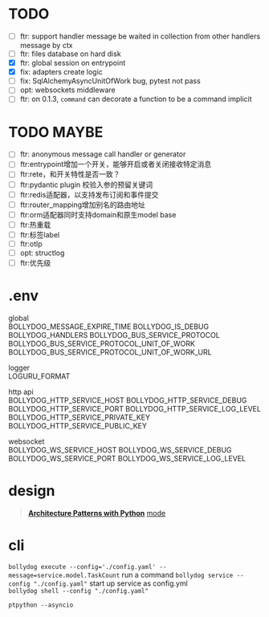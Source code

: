 # TODO

- [ ] ftr: support handler message be waited in collection from other handlers message by ctx
- [ ] ftr: files database on hard disk
- [X] ftr: global session on entrypoint
- [X] fix: adapters create logic
- [ ] fix: SqlAlchemyAsyncUnitOfWork bug, pytest not pass
- [ ] opt: websockets middleware
- [ ] ftr: on 0.1.3, `command` can decorate a function to be a command implicit

# TODO MAYBE

- [ ] ftr: anonymous message call handler or generator
- [ ] ftr:entrypoint增加一个开关，能够开启或者关闭接收特定消息
- [ ] ftr:rete，和开关特性是否一致？
- [ ] ftr:pydantic plugin 校验入参的预留关键词
- [ ] ftr:redis适配器，以支持发布订阅和事件提交
- [ ] ftr:router_mapping增加别名的路由地址
- [ ] ftr:orm适配器同时支持domain和原生model base
- [ ] ftr:热重载
- [ ] ftr:标签label
- [ ] ftr:otlp
- [ ] opt: structlog
- [ ] ftr:优先级

# .env

global  
BOLLYDOG_MESSAGE_EXPIRE_TIME
BOLLYDOG_IS_DEBUG
BOLLYDOG_HANDLERS
BOLLYDOG_BUS_SERVICE_PROTOCOL
BOLLYDOG_BUS_SERVICE_PROTOCOL_UNIT_OF_WORK
BOLLYDOG_BUS_SERVICE_PROTOCOL_UNIT_OF_WORK_URL

logger  
LOGURU_FORMAT

http api  
BOLLYDOG_HTTP_SERVICE_HOST
BOLLYDOG_HTTP_SERVICE_DEBUG
BOLLYDOG_HTTP_SERVICE_PORT
BOLLYDOG_HTTP_SERVICE_LOG_LEVEL
BOLLYDOG_HTTP_SERVICE_PRIVATE_KEY
BOLLYDOG_HTTP_SERVICE_PUBLIC_KEY

websocket  
BOLLYDOG_WS_SERVICE_HOST
BOLLYDOG_WS_SERVICE_DEBUG
BOLLYDOG_WS_SERVICE_PORT
BOLLYDOG_WS_SERVICE_LOG_LEVEL


# design 

> [__Architecture Patterns with Python__](https://www.cosmicpython.com/book/preface.html)
> [mode](https://github.com/faust-streaming/mode)

# cli

 `bollydog execute --config='./config.yaml' --message=service.model.TaskCount` run a command
 `bollydog service --config "./config.yaml"` start up service as config.yml  
 `bollydog shell --config "./config.yaml" ` 

```shell
ptpython --asyncio
```